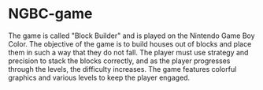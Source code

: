 # NGBC-game

The game is called "Block Builder" and is played on the Nintendo Game Boy Color. The objective of the game is to build houses out of blocks and place them in such a way that they do not fall. The player must use strategy and precision to stack the blocks correctly, and as the player progresses through the levels, the difficulty increases. The game features colorful graphics and various levels to keep the player engaged.
